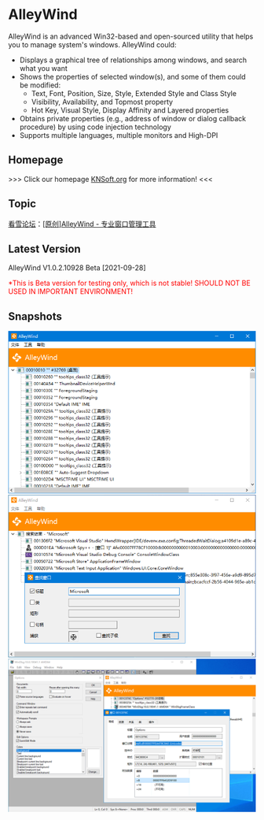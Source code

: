# AlleyWind
AlleyWind is an advanced Win32-based and open-sourced utility that helps you to manage system's windows. AlleyWind could:
+ Displays a graphical tree of relationships among windows, and search what you want
+ Shows the properties of selected window(s), and some of them could be modified:
    + Text, Font, Position, Size, Style, Extended Style and Class Style
    + Visibility, Availability, and Topmost property
    + Hot Key, Visual Style, Display Affinity and Layered properties
+ Obtains private properties (e.g., address of window or dialog callback procedure) by using code injection technology
+ Supports multiple languages, multiple monitors and High-DPI

## Homepage
\>\>\> Click our homepage [KNSoft.org](https://knsoft.org) for more information! <<<

## Topic
[看雪论坛](https://bbs.pediy.com/)：[[原创]AlleyWind - 专业窗口管理工具](https://bbs.pediy.com/thread-266706.htm)

## Latest Version
AlleyWind V1.0.2.10928 Beta [2021-09-28]

<font color=red>*This is Beta version for testing only, which is not stable! SHOULD NOT BE USED IN IMPORTANT ENVIRONMENT!</font>

## Snapshots
![avatar](Asset/Screenshots/1.png)
![avatar](Asset/Screenshots/2.png)
![avatar](Asset/Screenshots/3.png)